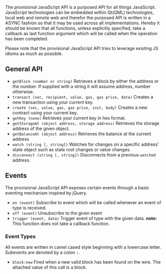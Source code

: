 The *provisional* JavaScript API is a purposed API for all things JavaScript. JavaScript technologies can be embedded within Qt(QML) technologies, local web and remote web and therefor the purposed API is written in a ASYNC fashion so that it may be used across all implementations. Hereby it should be known that all functions, unless explicitly specified, take a callback as last function argument which will be called when the operation has been completed.

Please note that the provisional JavaScript API tries to leverage existing JS idioms as much as possible.

## General API

* `getBlock (number or string)`
    Retrieves a block by either the address or the number. If supplied with a string it will assume address, number otherwise.
* `transact (sec, recipient, value, gas, gas price, data)`
    Creates a new transaction using your current key.
* `create (sec, value, gas, gas price, init, body)`
    Creates a new contract using your current key.
* `getKey (none)`
    Retrieves your current key in hex format.
* `getStorageAt (object address, storage address)`
    Retrieves the storage address of the given object.
* `getBalanceAt (object address)`
    Retrieves the balance at the current address
* `watch (string [, string])`
    Watches for changes on a specific address' state object such as state root changes or value changes.
* `disconnect (string [, string])`
    Disconnects from a previous `watched` address.

## Events

The provisional JavaScript API exposes certain events through a basic eventing mechanism inspired by jQuery.

* `on (event)`
    Subscribe to event which will be called whenever an event of type <event> is received.
* `off (event)`
    Unsubscribe to the given event
* `trigger (event, data)`
    Trigger event of type <event> with the given data. **note:** This function does not take a callback function.
    
### Event Types

All events are written in camel cased style beginning with a lowercase letter. Subevents are denoted by a colon `:`.

* `block:new`
    Fired when a new valid block has been found on the wire. The attached value of this call is a block.
